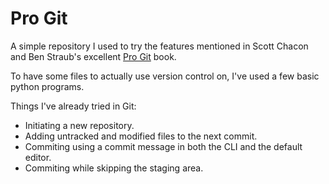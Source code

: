 # Pro Git

A simple repository I used to try the features mentioned in Scott Chacon and Ben Straub's excellent [Pro Git](https://git-scm.com/book/en/v2) book.

To have some files to actually use version control on, I've used a few basic python programs.

Things I've already tried in Git:

* Initiating a new repository.
* Adding untracked and modified files to the next commit.
* Commiting using a commit message in both the CLI and the default editor.
* Commiting while skipping the staging area.
